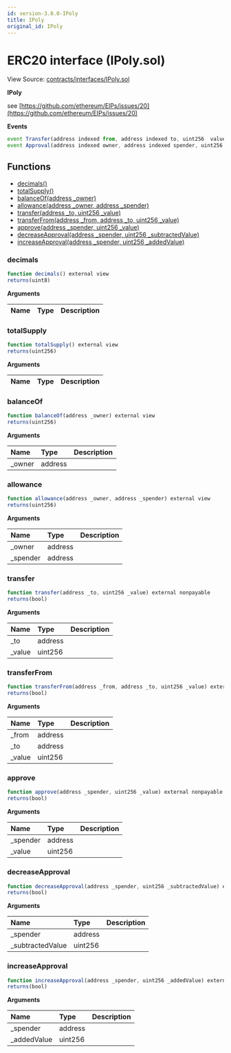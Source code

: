 ```yaml
---
id: version-3.0.0-IPoly
title: IPoly
original_id: IPoly
---
```


# ERC20 interface \(IPoly.sol\)

View Source: [contracts/interfaces/IPoly.sol](https://github.com/PolymathNetwork/polymath-core/tree/096ba240a927c98e1f1a182d2efee7c4c4c1dfc5/contracts/interfaces/IPoly.sol)

**IPoly**

see [https://github.com/ethereum/EIPs/issues/20](https://github.com/ethereum/EIPs/issues/20)

**Events**

```javascript
event Transfer(address indexed from, address indexed to, uint256  value);
event Approval(address indexed owner, address indexed spender, uint256  value);
```

## Functions

* [decimals\(\)](ipoly.md#decimals)
* [totalSupply\(\)](ipoly.md#totalsupply)
* [balanceOf\(address \_owner\)](ipoly.md#balanceof)
* [allowance\(address \_owner, address \_spender\)](ipoly.md#allowance)
* [transfer\(address \_to, uint256 \_value\)](ipoly.md#transfer)
* [transferFrom\(address \_from, address \_to, uint256 \_value\)](ipoly.md#transferfrom)
* [approve\(address \_spender, uint256 \_value\)](ipoly.md#approve)
* [decreaseApproval\(address \_spender, uint256 \_subtractedValue\)](ipoly.md#decreaseapproval)
* [increaseApproval\(address \_spender, uint256 \_addedValue\)](ipoly.md#increaseapproval)

### decimals

```javascript
function decimals() external view
returns(uint8)
```

**Arguments**

| Name | Type | Description |
| :--- | :--- | :--- |


### totalSupply

```javascript
function totalSupply() external view
returns(uint256)
```

**Arguments**

| Name | Type | Description |
| :--- | :--- | :--- |


### balanceOf

```javascript
function balanceOf(address _owner) external view
returns(uint256)
```

**Arguments**

| Name | Type | Description |
| :--- | :--- | :--- |
| \_owner | address |  |

### allowance

```javascript
function allowance(address _owner, address _spender) external view
returns(uint256)
```

**Arguments**

| Name | Type | Description |
| :--- | :--- | :--- |
| \_owner | address |  |
| \_spender | address |  |

### transfer

```javascript
function transfer(address _to, uint256 _value) external nonpayable
returns(bool)
```

**Arguments**

| Name | Type | Description |
| :--- | :--- | :--- |
| \_to | address |  |
| \_value | uint256 |  |

### transferFrom

```javascript
function transferFrom(address _from, address _to, uint256 _value) external nonpayable
returns(bool)
```

**Arguments**

| Name | Type | Description |
| :--- | :--- | :--- |
| \_from | address |  |
| \_to | address |  |
| \_value | uint256 |  |

### approve

```javascript
function approve(address _spender, uint256 _value) external nonpayable
returns(bool)
```

**Arguments**

| Name | Type | Description |
| :--- | :--- | :--- |
| \_spender | address |  |
| \_value | uint256 |  |

### decreaseApproval

```javascript
function decreaseApproval(address _spender, uint256 _subtractedValue) external nonpayable
returns(bool)
```

**Arguments**

| Name | Type | Description |
| :--- | :--- | :--- |
| \_spender | address |  |
| \_subtractedValue | uint256 |  |

### increaseApproval

```javascript
function increaseApproval(address _spender, uint256 _addedValue) external nonpayable
returns(bool)
```

**Arguments**

| Name | Type | Description |
| :--- | :--- | :--- |
| \_spender | address |  |
| \_addedValue | uint256 |  |

